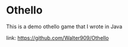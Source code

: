 # Othello

This is a demo othello game that I wrote in Java

link: https://github.com/Walter909/Othello
